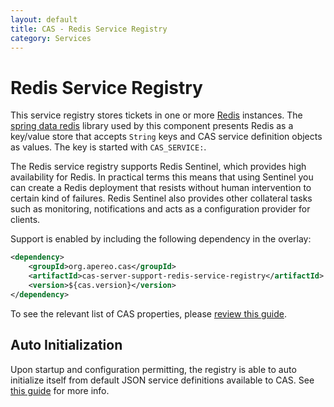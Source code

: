 ```yaml
---
layout: default
title: CAS - Redis Service Registry
category: Services
---
```


# Redis Service Registry

This service registry stores tickets in one or more [Redis](http://redis.io/) instances. The
[spring data redis](http://projects.spring.io/spring-data-redis/) library used by this component presents Redis as a
key/value store that accepts `String` keys and CAS service definition objects as values. The key is started with `CAS_SERVICE:`.

The Redis service registry supports Redis Sentinel, which provides high availability for Redis. In practical terms this means that using Sentinel you can create a Redis deployment that resists without human intervention to certain kind of failures. Redis Sentinel also provides other collateral tasks such as monitoring, notifications and acts as a configuration provider for clients.

Support is enabled by including the following dependency in the overlay:

```xml
<dependency>
    <groupId>org.apereo.cas</groupId>
    <artifactId>cas-server-support-redis-service-registry</artifactId>
    <version>${cas.version}</version>
</dependency>
```

To see the relevant list of CAS properties, please [review this guide](../configuration/Configuration-Properties.html#redis-service-registry).

## Auto Initialization

Upon startup and configuration permitting, the registry is able to auto initialize itself from default JSON service definitions available to CAS. See [this guide](AutoInitialization-Service-Management.html) for more info.